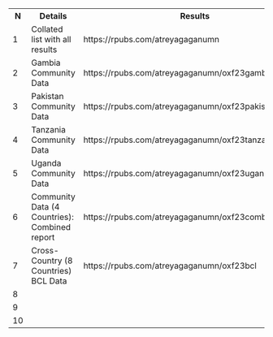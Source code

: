  <table>
  <tr>
    <th> N </th>
    <th> Details </th>
    <th> Results </th>
  </tr>
  <tr>
    <td> 1 </td>
    <td> Collated list with all results </td>
    <td> <href> https://rpubs.com/atreyagaganumn </href>  </td>
 </tr> 
 <tr>
  <td> 2 </td>
    <td> Gambia Community Data </td>
    <td> <href> https://rpubs.com/atreyagaganumn/oxf23gambia </href>  </td>
  </tr>
  <tr>
  <td> 3 </td>
    <td> Pakistan Community Data </td>
    <td> <href> https://rpubs.com/atreyagaganumn/oxf23pakistan </href>  </td>
  </tr>
  <tr>
  <td> 4 </td>
    <td> Tanzania Community Data </td>
    <td> <href> https://rpubs.com/atreyagaganumn/oxf23tanzania </href>  </td>
  </tr>
  <tr>
  <td> 5 </td>
    <td> Uganda Community Data </td>
    <td> <href> https://rpubs.com/atreyagaganumn/oxf23uganda </href>  </td>
  </tr>
  <tr>
  <td> 6 </td>
    <td> Community Data (4 Countries): Combined report </td>
    <td> <href> https://rpubs.com/atreyagaganumn/oxf23combinedreport </href>  </td>
  </tr>
  <tr>
  <td> 7 </td>
    <td> Cross-Country (8 Countries) BCL Data </td>
    <td> <href> https://rpubs.com/atreyagaganumn/oxf23bcl </href>  </td>
  </tr>
  <tr>
  <td> 8 </td>
    <td>  </td>
    <td> <href>  </href>  </td>
  </tr>
  <tr>
  <td> 9 </td>
    <td>  </td>
    <td> <href>  </href>  </td>
  </tr>
   <tr>
  <td> 10 </td>
    <td>  </td>
    <td> <href>  </href>  </td>
  </tr>  
</table> 